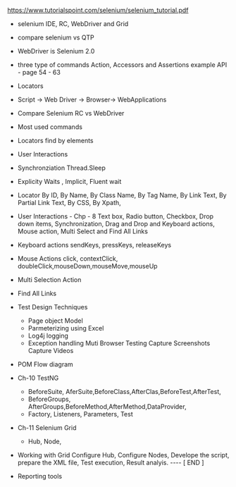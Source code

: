 
https://www.tutorialspoint.com/selenium/selenium_tutorial.pdf

- selenium IDE, RC, WebDriver and Grid
- compare selenium vs QTP
- WebDriver is Selenium 2.0
- three type of commands
   Action, Accessors and Assertions
   example API - page 54 - 63
- Locators
- Script -> Web Driver -> Browser-> WebApplications
- Compare Selenium RC vs WebDriver
- Most used commands
- Locators
  find by elements
- User Interactions
- Synchronziation
  Thread.Sleep 
- Explicity Waits , Implicit, Fluent wait
- Locator
  By ID, By Name, By Class Name, By Tag Name, By Link Text,
  By Partial Link Text, By CSS, By Xpath, 
- User Interactions - Chp - 8
  Text box, Radio button, Checkbox, Drop down items,
  Synchronization, Drag and Drop and Keyboard actions, 
  Mouse action, Multi Select and Find All Links

- Keyboard actions
  sendKeys, pressKeys, releaseKeys
- Mouse Actions
  click, contextClick, doubleClick,mouseDown,mouseMove,mouseUp
- Multi Selection Action
- Find All Links
- Test Design Techniques
  - Page object Model
  - Parmeterizing using Excel
  - Log4j logging
  - Exception handling
  Muti Browser Testing
  Capture Screenshots
  Capture Videos
- POM Flow diagram
- Ch-10 TestNG
  - BeforeSuite, AferSuite,BeforeClass,AfterClas,BeforeTest,AfterTest,
  - BeforeGroups, AfterGroups,BeforeMethod,AfterMethod,DataProvider,
  - Factory, Listeners, Parameters, Test
- Ch-11 Selenium Grid
  - Hub, Node, 
- Working with Grid
  Configure Hub, Configure Nodes, Develope the script, prepare the XML file,
  Test execution, Result analyis.
---- [ END ] 
- Reporting tools


